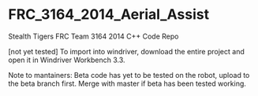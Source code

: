 FRC_3164_2014_Aerial_Assist
===========================

Stealth Tigers FRC Team 3164 2014 C++ Code Repo

[not yet tested] To import into windriver, download the entire project and open it in Windriver Workbench 3.3.

Note to mantainers: Beta code has yet to be tested on the robot, upload to the beta branch first.
Merge with master if beta has been tested working.
